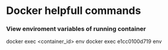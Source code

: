 # Docker helpfull commands 

### View enviroment variables of running container 
docker exec <container_id> env
docker exec e1cc0100d719 env

